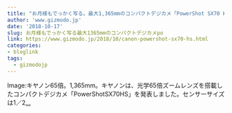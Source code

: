 ```yaml
---
title: "お月様もでっかく写る。最大1,365mmのコンパクトデジカメ「PowerShot SX70 HS」12月発売"
author: 'www.gizmodo.jp'
date: '2018-10-17'
slug: お月様もでっかく写る最大1365mmのコンパクトデジカメpo
link: https://www.gizmodo.jp/2018/10/canon-powershot-sx70-hs.html
categories:
- bloglink
tags:
  - gizmodojp
---
```


Image:キヤノン65倍。1,365mm。キヤノンは、光学65倍ズームレンズを搭載したコンパクトデジカメ「PowerShotSX70HS」を発表しました。センサーサイズは1／2[... <i class="fas fa-external-link-alt"></i>](https://www.gizmodo.jp/2018/10/canon-powershot-sx70-hs.html)

